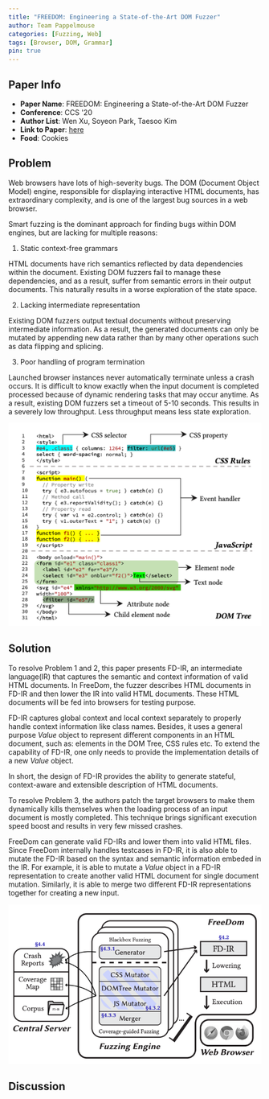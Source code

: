 ```yaml
---
title: "FREEDOM: Engineering a State-of-the-Art DOM Fuzzer"
author: Team Pappelmouse
categories: [Fuzzing, Web]
tags: [Browser, DOM, Grammar]
pin: true
---
```


## Paper Info
- **Paper Name**: FREEDOM: Engineering a State-of-the-Art DOM Fuzzer
- **Conference**: CCS '20
- **Author List**: Wen Xu, Soyeon Park, Taesoo Kim
- **Link to Paper**: [here](https://gts3.org/assets/papers/2020/xu:freedom.pdf)
- **Food**: Cookies

## Problem

Web browsers have lots of high-severity bugs.
The DOM (Document Object Model) engine, responsible for displaying interactive HTML documents, has extraordinary complexity, and is one of the largest bug sources in a web browser.

Smart fuzzing is the dominant approach for finding bugs within DOM engines, but are lacking for multiple reasons:

1. Static context-free grammars

HTML documents have rich semantics reflected by data dependencies within the document.
Existing DOM fuzzers fail to manage these dependencies, and as a result, suffer from semantic errors in their output documents.
This naturally results in a worse exploration of the state space.

2. Lacking intermediate representation

Existing DOM fuzzers output textual documents without preserving intermediate information.
As a result, the generated documents can only be mutated by appending new data rather than by many other operations such as data flipping and splicing.

3. Poor handling of program termination

Launched browser instances never automatically terminate unless a crash occurs.
It is difficult to know exactly when the input document is completed processed because of dynamic rendering tasks that may occur anytime.
As a result, existing DOM fuzzers set a timeout of 5-10 seconds.
This results in a severely low throughput.
Less throughput means less state exploration.

![](/assets/img/2021-03-31-freedom-dom-fuzzer/figure_1.png)

## Solution

To resolve Problem 1 and 2, this paper presents FD-IR, an intermediate language(IR) that captures the semantic and context information of valid HTML documents.
In FreeDom, the fuzzer describes HTML documents in FD-IR and then lower the IR into valid HTML documents. These HTML documents will be fed into browsers for testing purpose.

FD-IR captures global context and local context separately to properly handle context information like class names.
Besides, it uses a general purpose _Value_ object to represent different components in an HTML document, such as: elements in the DOM Tree, CSS rules etc. To extend the capability of FD-IR, one only needs to provide the implementation details of a new _Value_ object.

In short, the design of FD-IR provides the ability to generate stateful, context-aware and extensible description of HTML documents.

To resolve Problem 3, the authors patch the target browsers to make them dynamically kills themselves when the loading process of an input document is mostly completed. This technique brings significant execution speed boost and results in very few missed crashes.

FreeDom can generate valid FD-IRs and lower them into valid HTML files. Since FreeDom internally handles testcases in FD-IR, it is also able to mutate the FD-IR based on the syntax and semantic information embeded in the IR. For example, it is able to mutate a _Value_ object in a FD-IR representation to create another valid HTML document for single document mutation. Similarly, it is able to merge two different FD-IR representations together for creating a new input.

![](/assets/img/2021-03-31-freedom-dom-fuzzer/figure_2.png)

## Discussion
